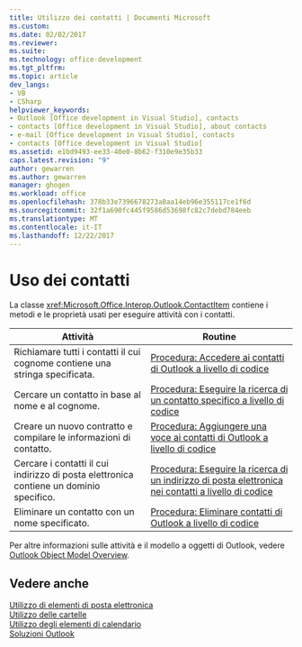 ```yaml
---
title: Utilizzo dei contatti | Documenti Microsoft
ms.custom: 
ms.date: 02/02/2017
ms.reviewer: 
ms.suite: 
ms.technology: office-development
ms.tgt_pltfrm: 
ms.topic: article
dev_langs:
- VB
- CSharp
helpviewer_keywords:
- Outlook [Office development in Visual Studio], contacts
- contacts [Office development in Visual Studio], about contacts
- e-mail [Office development in Visual Studio], contacts
- contacts [Office development in Visual Studio]
ms.assetid: e1bd9493-ee33-40e0-8b62-f310e9e35b33
caps.latest.revision: "9"
author: gewarren
ms.author: gewarren
manager: ghogen
ms.workload: office
ms.openlocfilehash: 378b33e7396678273a8aa14eb96e355117ce1f6d
ms.sourcegitcommit: 32f1a690fc445f9586d53698fc82c7debd784eeb
ms.translationtype: MT
ms.contentlocale: it-IT
ms.lasthandoff: 12/22/2017
---
```

# <a name="working-with-contact-items"></a>Uso dei contatti
  La classe <xref:Microsoft.Office.Interop.Outlook.ContactItem> contiene i metodi e le proprietà usati per eseguire attività con i contatti.  
  
|Attività|Routine|  
|----------|---------------|  
|Richiamare tutti i contatti il cui cognome contiene una stringa specificata.|[Procedura: Accedere ai contatti di Outlook a livello di codice](../vsto/how-to-programmatically-access-outlook-contacts.md)|  
|Cercare un contatto in base al nome e al cognome.|[Procedura: Eseguire la ricerca di un contatto specifico a livello di codice](../vsto/how-to-programmatically-search-for-a-specific-contact.md)|  
|Creare un nuovo contratto e compilare le informazioni di contatto.|[Procedura: Aggiungere una voce ai contatti di Outlook a livello di codice](../vsto/how-to-programmatically-add-an-entry-to-outlook-contacts.md)|  
|Cercare i contatti il cui indirizzo di posta elettronica contiene un dominio specifico.|[Procedura: Eseguire la ricerca di un indirizzo di posta elettronica nei contatti a livello di codice](../vsto/how-to-programmatically-search-for-an-e-mail-address-in-contacts.md)|  
|Eliminare un contatto con un nome specificato.|[Procedura: Eliminare contatti di Outlook a livello di codice](../vsto/how-to-programmatically-delete-outlook-contacts.md)|  
  
 Per altre informazioni sulle attività e il modello a oggetti di Outlook, vedere [Outlook Object Model Overview](../vsto/outlook-object-model-overview.md).  
  
## <a name="see-also"></a>Vedere anche  
 [Utilizzo di elementi di posta elettronica](../vsto/working-with-mail-items.md)   
 [Utilizzo delle cartelle](../vsto/working-with-folders.md)   
 [Utilizzo degli elementi di calendario](../vsto/working-with-calendar-items.md)   
 [Soluzioni Outlook](../vsto/outlook-solutions.md)  
  
  
